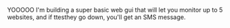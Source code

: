 YOOOOO I'm building a super basic web gui that will let you monitor up to 5 websites, and if 
ttesthey go down, you'll get an SMS message.

